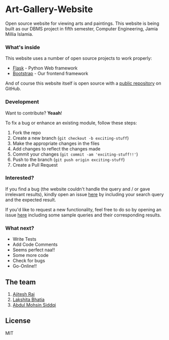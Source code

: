# Art-Gallery-Website
Open source website for viewing arts and paintings. This website is being built as our DBMS project in fifth semester, Computer Engineering, Jamia Millia Islamia.


### What's inside

This website uses a number of open source projects to work properly:

* [Flask] -  Python Web framework
* [Bootstrap] -  Our frontend framework



And of course this website itself is open source with a [public repository][dill]
 on GitHub.

### Development

Want to contribute? **Yeaah**!

To fix a bug or enhance an existing module, follow these steps:

1. Fork the repo
2. Create a new branch (`git checkout -b exciting-stuff`)
3. Make the appropriate changes in the files
4. Add changes to reflect the changes made
5. Commit your changes (`git commit -am 'exciting-stuff!!'`)
6. Push to the branch (`git push origin exciting-stuff`)
7. Create a Pull Request

### Interested?

If you find a bug (the website couldn't handle the query and / or gave irrelevant results), kindly open an issue [here](https://github.com/ajiteshr7/art-gallery-website/issues/new) by including your search query and the expected result.

If you'd like to request a new functionality, feel free to do so by opening an issue [here](https://github.com/ajiteshr7/art-gallery-website/issues/new) including some sample queries and their corresponding results.


### What next?

 - Write Tests
 - Add Code Comments
 - Seems perfect naa!!
 - Some more code
 - Check for bugs
 - Go-Online!!

## The team
1. [Ajitesh Rai](https://github.com/ajiteshr7)
2. [Lakshita Bhatia](https://github.com/lakshita-bhatia)
3. [Abdul Mohsin Siddqi](https://github.com/mohsincl)

License
----

MIT



   [dill]: <https://github.com/ajiteshr7/art-gallery-website>
   [Flask]:<http://flask.pocoo.org/>
   [Bootstrap]: <http://getbootstrap.com/getting-started/>
